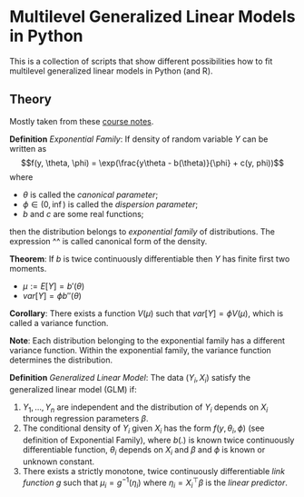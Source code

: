 # Multilevel Generalized Linear Models in Python

This is a collection of scripts that show different possibilities how to fit 
multilevel generalized linear models in Python (and R). 

## Theory

Mostly taken from these [course notes](https://www2.karlin.mff.cuni.cz/~kulich/vyuka/pokreg/doc/advreg_notes_200522.pdf).

**Definition** *Exponential Family*: If density of random variable $Y$ can be written as 
$$f(y, \theta, \phi) = \exp(\frac{y\theta - b(\theta)}{\phi} + c(y, phi))$$
where 
- $\theta$ is called the *canonical parameter*; 
- $\phi \in (0, \inf)$ is called the *dispersion parameter*;
- $b$ and $c$ are some real functions;

then the distribution belongs to *exponential family* of distributions. The expression ^^ is called canonical form of the density.

**Theorem**: If $b$ is twice continuously differentiable then $Y$ has finite first two moments.
- $\mu := E[Y] = b'(\theta)$
- $var[Y] = \phi b''(\theta)$

**Corollary**: There exists a function $V(\mu)$ such that $var[Y] = \phi V(\mu)$, which is called 
a variance function.
 
**Note**: Each distribution belonging to the exponential family has a different variance 
function. Within the exponential family, the variance function determines the distribution. 

**Definition** *Generalized Linear Model*: The data $(Y_i, X_i)$ satisfy the generalized linear 
model (GLM) if:
1. $Y_1, \dots, Y_n$ are independent and the distribution of $Y_i$ depends on $X_i$ through 
regression parameters $\beta$. 
2. The conditional density of $Y_i$ given $X_i$ has the form $f(y, \theta_i, \phi)$ 
(see definition of Exponential Family), where $b(.)$ is known twice continuously differentiable 
function, $\theta_i$ depends on $X_i$ and $\beta$ and $\phi$ is known or unknown constant. 
3. There exists a strictly monotone, twice continuously differentiable *link function* $g$ 
such that $\mu_i = g^{-1}(\eta_i)$ where $\eta_i = X_i^{\top}\beta$ is the *linear predictor*. 

 
